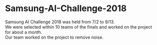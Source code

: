 # Samsung-AI-Challenge-2018  
Samsung AI Challenge 2018 was held from 7/2 to 9/13.  
We were selected within 10 teams of the finals and worked on the project for about a month.  
Our team worked on the project to remove noise.
